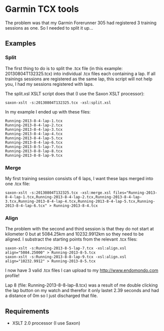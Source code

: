 # Garmin TCX tools #

The problem was that my Garmin Forerunner 305 had registered 3 training sessions as one.
So I needed to split it up...

## Examples ##

### Split ###

The first thing to do is to split the .tcx file (in this example: 20130804T132325.tcx) into individual .tcx files each containing a lap.
If all trainings sessions are registered as the same lap, this script will not help you, I had my sessions registered with laps.

The split.xsl XSLT script does that (I use the Saxon XSLT processor):

	saxon-xslt -s:20130804T132325.tcx -xsl:split.xsl

In my example I ended up with these files:

	Running-2013-8-4-lap-1.tcx
	Running-2013-8-4-lap-2.tcx
	Running-2013-8-4-lap-3.tcx
	Running-2013-8-4-lap-4.tcx
	Running-2013-8-4-lap-5.tcx
	Running-2013-8-4-lap-6.tcx
	Running-2013-8-5-lap-7.tcx
	Running-2013-8-8-lap-8.tcx
	Running-2013-8-8-lap-9.tcx

### Merge ###

My first training session consists of 6 laps, I want these laps merged into one .tcx file:

	saxon-xslt -s:20130804T132325.tcx -xsl:merge.xsl files="Running-2013-8-4-lap-1.tcx,Running-2013-8-4-lap-2.tcx,Running-2013-8-4-lap-3.tcx,Running-2013-8-4-lap-4.tcx,Running-2013-8-4-lap-5.tcx,Running-2013-8-4-lap-6.tcx" > Running-2013-8-4.tcx

### Align ###

The problem with the second and third session is that they do not start at kilometer 0 but at 5084.25km and 10232.9912km so they need to be aligned.
I substract the starting points from the relevant .tcx files:

	saxon-xslt -s:Running-2013-8-5-lap-7.tcx -xsl:align.xsl align="5084.25000" > Running-2013-8-5.tcx
	saxon-xslt -s:Running-2013-8-8-lap-9.tcx -xsl:align.xsl align="10232.9912" > Running-2013-8-5.tcx

I now have 3 valid .tcx files I can upload to my http://www.endomondo.com profile!

Lap 8 (file: Running-2013-8-8-lap-8.tcx) was a result of me double clicking the lap button on my watch and therefor it only lastet 2.39 seconds and had a distance of 0m so I just discharged that file.

## Requirements ##
 * XSLT 2.0 processor (I use Saxon)
